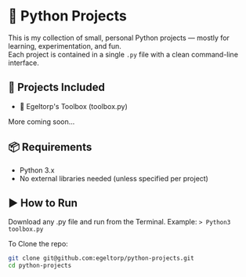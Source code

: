 # 🐍 Python Projects

This is my collection of small, personal Python projects — mostly for learning, experimentation, and fun.  
Each project is contained in a single `.py` file with a clean command-line interface.

## 🚀 Projects Included

- 🎲 Egeltorp's Toolbox (toolbox.py)

More coming soon...

## 📦 Requirements

- Python 3.x  
- No external libraries needed (unless specified per project)

## ▶️ How to Run
Download any .py file and run from the Terminal. 
Example:
    `> Python3 toolbox.py`

To Clone the repo:

```bash
git clone git@github.com:egeltorp/python-projects.git
cd python-projects
